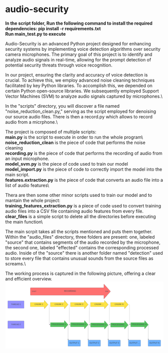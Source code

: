 # audio-security
**In the script folder, Run the following command to install the required dependencies: pip install -r requirements.txt** \
**Run main_test.py to execute**


Audio-Security is an advanced Python project designed for enhancing security systems by implementing voice detection algorithms over security camera microphones. The primary goal of this project is to identify and analyze audio signals in real-time, allowing for the prompt detection of potential security threats through voice recognition.

In our project, ensuring the clarity and accuracy of voice detection is crucial. To achieve this, we employ advanced noise cleaning techniques facilitated by key Python libraries.
To accomplish this, we depended on certain Python open-source libraries.
We subsequently employed Support Vector Machines (SVM) to analyze audio signals captured by microphones.\



In the "scripts" directory, you will discover a file named "noise_reduction_clean.py," serving as the script employed for denoising our source audio files. There is then a record.py which allows to record audio from a micrphone.\

The project is composed of multiple scripts:\
**main.py** is the script to execute in order to run the whole program\ 
**noise_reduction_clean** is the piece of code that performs the noise cleaning\
**recording.py** is the piece of code that performs the recording of audio from an input microphone.\
**model_svm.py** is the piece of code used to train our model\
**model_import.py** is the piece of code to correctly import the model into the main script.\
**features.extraction.py** is the piece of code that converts an audio file into a list of audio features\

Thera are then some other minor scripts used to train our model and to mantain the whole project:\
**training_features_extraction.py** is a piece of code used to convert training audio files into a CSV file containing audio features from every file.\
**clear_files** is a simple script to delete all the directories before executing the main function\



The main scrpit takes all the scripts mentioned and puts them together. Within the "audio_files" directory, three folders are present: one, labeled "source" that contains segments of the audio recorded by the microphone, the second one, labeled "effected" contains the corresponding processed audio. Inside of the "source" there is another folder named "detection" used to store every file that contains unusual sounds from the source files as screams.\

The working process is captured in the following picture, offering a clear and efficient overview.\
![Working process](https://github.com/pradeeparoulmoji/audio-security/blob/main/pictures/recording%20process.png)







